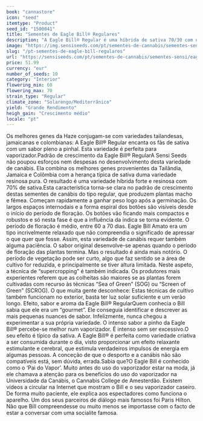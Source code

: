 ```yaml
---
book: "cannastore"
icon: "seed"
itemtype: "Product"
seed_id: "1500041"
title: "Sementes de Eagle Bill® Regulares"
description: "A Eagle Bill® Regular é uma híbrida de sativa 70/30 com um apimentado sabor a pinheiro. A floração é de 60 a 70 dias. Efeito estimulante e cerebral."
image: "https://img.sensiseeds.com/pt/sementes-de-cannabis/sementes-sensi/eagle-bill-image.png"
slug: "/pt-sementes-de-eagle-bill-regulares"
url: "https://sensiseeds.com/pt/sementes-de-cannabis/sementes-sensi/eagle-bill?a_aid=cannastore"
price: 51.99
currency: "eur"
number_of_seeds: 10
category: "Interior"
flowering_min: 60
flowering_max: 70
strain_type: "Regular"
climate_zone: "Solarengo/Mediterrânico"
yield: "Grande Rendimento"
heigh_gain: "Crescimento médio"
locale: "pt"
---
```

Os melhores genes da Haze conjugam-se com variedades tailandesas, jamaicanas e colombianas: A Eagle Bill® Regular encanta os fãs de sativa com um sabor pleno a pinhal. Esta variedade é perfeita para vaporizador.Padrão de crescimento da Eagle Bill® RegularA Sensi Seeds não poupou esforços nem despesas no desenvolvimento desta variedade de canábis. Ela combina os melhores genes provenientes da Tailândia, Jamaica e Colômbia com a herança típica de sativa duma variedade resinosa pura. O resultado é uma variedade híbrida forte e resinosa com 70% de sativa.Esta característica torna-se clara no padrão de crescimento destas sementes de canábis do tipo regular, que produzem plantas macho e fêmea. Começam rapidamente a ganhar peso logo após a germinação. Os largos espaços internodais e a forma espiral dos botões são visíveis desde o início do período de floração. Os botões vão ficando mais compactos e robustos e só nesta fase é que a influência da índica se torna evidente. O período de floração é médio, entre 60 a 70 dias. Eagle Bill Amato era um tipo incrivelmente relaxado que não compreendia o significado de apressar o que quer que fosse. Assim, esta variedade de canábis requer também alguma paciência. O sabor original desenvolve-se apenas quando o período de floração das plantas termina. Mas o resultado é ainda mais notório. O período de vegetação pode ser curto, algo que faz sentido se a área de cultivo for reduzida, e principalmente se tiver altura limitada. Neste aspeto, a técnica de “supercropping” é também indicada. Os produtores mais experientes referem que as colheitas são maiores se as plantas forem cultivadas com recurso às técnicas “Sea of Green” (SOG) ou “Screen of Green” (SCROG). O que muita gente desconhece: Estas técnicas de cultivo também funcionam no exterior, basta ter luz solar suficiente e um verão longo. Efeito, sabor e aroma da Eagle Bill® RegularQuem conhecia o Bill sabia que ele era um “gourmet”. Ele conseguia identificar e descrever as mais pequenas nuances de sabor. Infelizmente, nunca chegou a experimentar a sua própria variedade. O intenso sabor a pinho da Eagle Bill® percebe-se melhor num vaporizador. É intenso sem ser excessivo.O seu efeito é típico da sativa. A Eagle Bill® é perfeita como variedade criativa a ser consumida durante o dia, visto proporcionar um efeito relaxante estimulante e cerebral, que estimula verdadeiros impulsos de energia em algumas pessoas. A conceção de que o desporto e a canábis não são compatíveis está, sem dúvida, errada.Sabia que?O Eagle Bill é conhecido como o ‘Pai do Vapor’. Muito antes do uso do vaporizador estar na moda, já ele chamava a atenção para os benefícios do uso do vaporizador na Universidade da Canábis, o Cannabis College de Amesterdão. Existem vídeos a circular na Internet que mostram o Bill e o seu vaporizador caseiro. De forma muito paciente, ele explica aos espectadores como funciona o aparelho. Um dos seus parceiros de diálogo mais famosos foi Paris Hilton. Não que Bill compreendesse ou muito menos se importasse com o facto de estar a conversar com uma socialite famosa.
